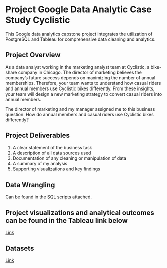 # Project Google Data Analytic Case Study Cyclistic
This Google data analytics capstone project integrates the utilization of PostgreSQL and Tableau for comprehensive data cleaning and analytics.

## Project Overview
As a data analyst working in the marketing analyst team at Cyclistic, a bike-share company in Chicago. The director of
marketing believes the company’s future success depends on maximizing the number of annual memberships. Therefore, your
team wants to understand how casual riders and annual members use Cyclistic bikes differently. From these insights, your team will
design a new marketing strategy to convert casual riders into annual members.

The director of marketing and my manager assigned me to this business question: How do annual members and casual riders use Cyclistic bikes differently?

## Project Deliverables
1. A clear statement of the business task
2. A description of all data sources used
3. Documentation of any cleaning or manipulation of data
4. A summary of my analysis
5. Supporting visualizations and key findings

## Data Wrangling
Can be found in the SQL scripts attached.

## Project visualizations and analytical outcomes can be found in the Tableau link below
[Link](https://public.tableau.com/app/profile/lawrence.lee1639/viz/CaseStudy-Cyclistic_17010249420570/Story1)

## Datasets
[Link](https://divvy-tripdata.s3.amazonaws.com/index.html)


